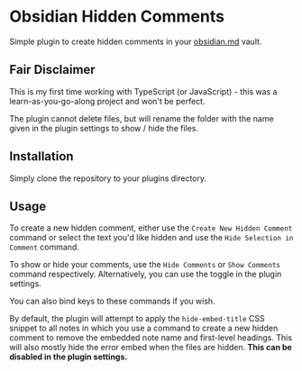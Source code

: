 # Obsidian Hidden Comments

Simple plugin to create hidden comments in your [obsidian.md](https://obsidian.md) vault.

## Fair Disclaimer

This is my first time working with TypeScript (or JavaScript) - this was a learn-as-you-go-along project and won't be perfect.

The plugin cannot delete files, but will rename the folder with the name given in the plugin settings to show / hide the files.

## Installation

Simply clone the repository to your plugins directory.

## Usage

To create a new hidden comment, either use the `Create New Hidden Comment` command or select the text you'd like hidden and use the `Hide Selection in Comment` command.

To show or hide your comments, use the `Hide Comments` or `Show Comments` command respectively. Alternatively, you can use the toggle in the plugin settings.

You can also bind keys to these commands if you wish.

By default, the plugin will attempt to apply the `hide-embed-title` CSS snippet to all notes in which you use a command to create a new hidden comment to remove the embedded note name and first-level headings. This will also mostly hide the error embed when the files are hidden. **This can be disabled in the plugin settings.**
